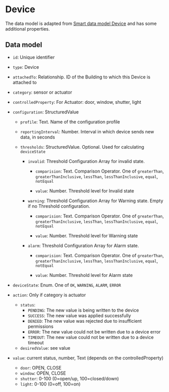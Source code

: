 # Device

The data model is adapted from [Smart data model Device](https://github.com/smart-data-models/dataModel.Device) and has some additional properties.

## Data model

- `id`: Unique identifier

- `type`: Device

- `attachedTo`: Relationship. ID of the Building to which this Device is attached to

- `category`: sensor or actuator 

- `controlledProperty`: For Actuator: door, window, shutter, light

- `configuration`: StructuredValue
  - `profile`: Text. Name of the configuration profile

  - `reportingInterval`: Number. Interval in which device sends new data, in seconds

  - `thresholds`: StructuredValue. Optional. Used for calculating `deviceState`

    - `invalid`: Threshold Configuration Array for invalid state.

      - `comparision`: Text. Comparison Operator. One of `greaterThan`, `greaterThanInclusive`, `lessThan`, `lessThanInclusive`, `equal`, `notEqual`

      - `value`: Number. Threshold level for Invalid state

    - `warning`: Threshold Configuration Array for Warning state. Empty if no Threshold configuration.

      - `comparision`: Text. Comparison Operator. One of `greaterThan`, `greaterThanInclusive`, `lessThan`, `lessThanInclusive`, `equal`, `notEqual`

      - `value`: Number. Threshold level for Warning state

    - `alarm`: Threshold Configuration Array for Alarm state.

      - `comparision`: Text. Comparison Operator. One of `greaterThan`, `greaterThanInclusive`, `lessThan`, `lessThanInclusive`, `equal`, `notEqual`

      - `value`: Number. Threshold level for Alarm state

- `deviceState`: Enum. One of `OK`, `WARNING`, `ALARM`, `ERROR`
- `action`: Only if category is actuator
  - `status`: 
    - `PENDING`: The new value is being written to the device
    - `SUCCESS`: The new value was applied successfully
    - `DENIED`: The new value was rejected due to insufficient permissions
    - `ERROR`: The new value could not be written due to a device error
    - `TIMEOUT`: The new value could not be written due to a device timeout
  - `desiredValue`: see value


- `value`: current status, number, Text (depends on the controlledProperty)
  - `door`: OPEN, CLOSE
  - `window`: OPEN, CLOSE
  - `shutter`: 0-100 (0=open/up, 100=closed/down)
  - `light`: 0-100 (0=off, 100=on)

